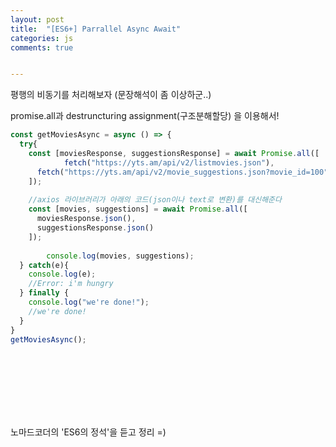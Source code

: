 ```yaml
---
layout: post
title:  "[ES6+] Parrallel Async Await"
categories: js 
comments: true


---
```


평행의 비동기를 처리해보자 (문장해석이 좀 이상하군..)

promise.all과 destruncturing assignment(구조분해할당) 을 이용해서!

~~~javascript
const getMoviesAsync = async () => {
  try{
    const [moviesResponse, suggestionsResponse] = await Promise.all([
			fetch("https://yts.am/api/v2/listmovies.json"),      
      fetch("https://yts.am/api/v2/movie_suggestions.json?movie_id=100"),      
    ]);
    
    //axios 라이브러리가 아래의 코드(json이나 text로 변환)를 대신해준다
    const [movies, suggestions] = await Promise.all([
      moviesResponse.json(),
      suggestionsResponse.json()
    ]);
    
		console.log(movies, suggestions);
  } catch(e){
    console.log(e);
    //Error: i'm hungry
  } finally {
  	console.log("we're done!");
  	//we're done!
  }
}
getMoviesAsync();
~~~



<br>

<Br>

<br>

<Br>

<br>

<Br>

노마드코더의 'ES6의 정석'을 듣고 정리 =)











